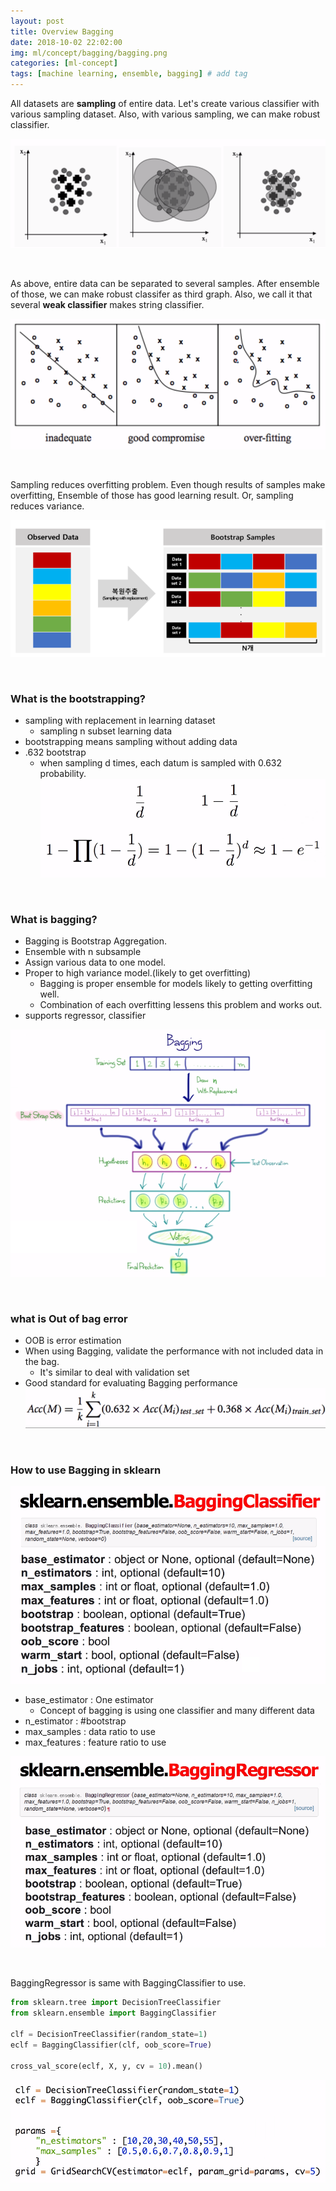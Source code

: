 ```yaml
---
layout: post
title: Overview Bagging  
date: 2018-10-02 22:02:00
img: ml/concept/bagging/bagging.png
categories: [ml-concept] 
tags: [machine learning, ensemble, bagging] # add tag
---
```


All datasets are **sampling** of entire data. Let's create various classifier with various sampling dataset.
Also, with various sampling, we can make robust classifier.

![sampling](../assets/img/ml/concept/bagging/sampling.PNG)

<br>

As above, entire data can be separated to several samples. 
After ensemble of those, we can make robust classifer as third graph.
Also, we call it that several **weak classifier** makes string classifier.

![sampling2](../assets/img/ml/concept/bagging/sampling2.PNG)

<br>

Sampling reduces overfitting problem. Even though results of samples make overfitting,
Ensemble of those has good learning result. Or, sampling reduces variance.  

![bootstrap](../assets/img/ml/concept/bagging/bootstrap.PNG)

<br>

### What is the **bootstrapping**?

+ sampling with replacement in learning dataset
    - sampling n subset learning data
+ bootstrapping means sampling without adding data
+ .632 bootstrap
    - when sampling d times, each datum is sampled with 0.632 probability.
    ![632](../assets/img/ml/concept/bagging/632bootstrap.PNG)
    
<br>
    
### What is **bagging**?
+ Bagging is Bootstrap Aggregation.
+ Ensemble with n subsample
+ Assign various data to one model.
+ Proper to high variance model.(likely to get overfitting)
    - Bagging is proper ensemble for models likely to getting overfitting well.
    - Combination of each overfitting lessens this problem and works out.
+ supports regressor, classifier

![bagging](../assets/img/ml/concept/bagging/bagging2.png)

<br>

### what is **Out of bag error**
+ OOB is error estimation
+ When using Bagging, validate the performance with not included data in the bag.
    - It's similar to deal with validation set
+ Good standard for evaluating Bagging performance
    ![bagging_standard](../assets/img/ml/concept/bagging/bagging_standard.png)

<br>
    
### How to use Bagging in sklearn

![bagging_sklearn](../assets/img/ml/concept/bagging/bagging_sklearn.PNG)

+ base_estimator : One estimator
    - Concept of bagging is using one classifier and many different data
+ n_estimator : #bootstrap
+ max_samples : data ratio to use
+ max_features : feature ratio to use
    
![bagging_regressor](../assets/img/ml/concept/bagging/baggingregressor.PNG)

<br>

BaggingRegressor is same with BaggingClassifier to use.

```python
from sklearn.tree import DecisionTreeClassifier
from sklearn.ensemble import BaggingClassifier

clf = DecisionTreeClassifier(random_state=1)
eclf = BaggingClassifier(clf, oob_score=True)

cross_val_score(eclf, X, y, cv = 10).mean()

```

![template](../assets/img/ml/concept/bagging/template.PNG)
